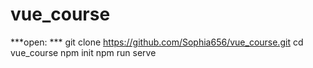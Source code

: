 # vue_course

***open: ***
    git clone https://github.com/Sophia656/vue_course.git
    cd vue_course
    npm init
    npm run serve
